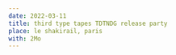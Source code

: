 ```yaml
---
date: 2022-03-11
title: third type tapes TDTNDG release party 
place: le shakirail, paris
with: 2Mo
---
```

